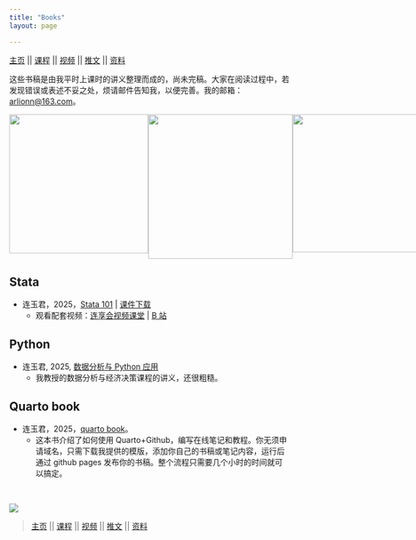 ```yaml
---
title: "Books"
layout: page

---
```



[主页](https://www.lianxh.cn) || [课程](https://www.lianxh.cn/details/17.html)  || [视频](https://lianxh-class.cn/) || [推文](https://www.lianxh.cn/blogs/all.html) || [资料](https://www.lianxh.cn/share.html)


这些书稿是由我平时上课时的讲义整理而成的，尚未完稿。大家在阅读过程中，若发现错误或表述不妥之处，烦请邮件告知我，以便完善。我的邮箱：<arlionn@163.com>。


<div style="display: flex; justify-content: space-between;">
  <a href="https://book.lianxh.cn/stata101/index.html">
    <img style="width: 250px" src="https://fig-lianxh.oss-cn-shenzhen.aliyuncs.com/stata101-front.png">
  </a>
  
  <a href="https://book.lianxh.cn/ds/index.html">
    <img style="width: 260px" src="https://book.lianxh.cn/ds/images/ds-book-front.png">
  </a>
  
  <a href="https://lianxhcn.github.io/quarto_book/">
    <img style="width: 248px" src="https://lianxhcn.github.io/quarto_book/images/book-front.png">
  </a>
</div>



## Stata   

- 连玉君，2025，[Stata 101](https://book.lianxh.cn/stata101/index.html) | [课件下载](https://www.lianxh.cn/details/1095.html)
  - 观看配套视频：[连享会视频课堂](https://lianxh-class.cn/view/1527932289698443345) | [B 站](https://space.bilibili.com/546535876/channel/seriesdetail?sid=684350)

## Python 

- 连玉君, 2025, [数据分析与 Python 应用](https://book.lianxh.cn/ds/index.html)
  - 我教授的数据分析与经济决策课程的讲义，还很粗糙。
    
## Quarto book

- 连玉君，2025，[quarto book](https://lianxhcn.github.io/quarto_book/)。
  - 这本书介绍了如何使用 Quarto+Github，编写在线笔记和教程。你无须申请域名，只需下载我提供的模版，添加你自己的书稿或笔记内容，运行后通过 github pages 发布你的书稿。整个流程只需要几个小时的时间就可以搞定。
    
&emsp;

![](https://fig-lianxh.oss-cn-shenzhen.aliyuncs.com/Lianxh_装饰黄线.png)


> [主页](https://www.lianxh.cn) || [课程](https://www.lianxh.cn/details/17.html)  || [视频](https://lianxh-class.cn/) || [推文](https://www.lianxh.cn/blogs/all.html) || [资料](https://www.lianxh.cn/share.html)


